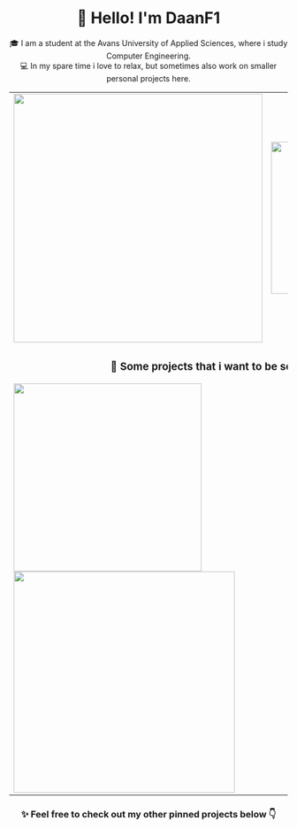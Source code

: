 <!-- All graphs come from the GitHub API: https://github.com/anuraghazra/github-readme-stats -->

<!-- Introduction -->
<h1 align="center">👋 Hello! I'm DaanF1</h1>
<p align="center">
  🎓 I am a student at the Avans University of Applied Sciences, where i study Computer Engineering.<br>
  💻 In my spare time i love to relax, but sometimes also work on smaller personal projects here.
</p>

<!-- Activity & Programming Languages -->
<table align="center">
  <tr>
    <td align="center">
      <img align="top" width="450" src="https://github-readme-stats.vercel.app/api?username=DaanF1&show_icons=true&hide=stars,issues&show=prs_merged_percentage&theme=radical&custom_title=⚡%20My%20Activity%20On%20GitHub%20In%20A%20Nutshell"/>
    </td>
    <td align="center">
      <img align="top" width="275" src="https://github-readme-stats.vercel.app/api/top-langs/?username=DaanF1&layout=pie&theme=radical&size_weight=0.5&count_weight=0.5&langs_count=7&custom_title=📝%20Programming%20Languages%20I%20Use"/>
    </td>
  </tr>
  <tr>
    <td aling="center" colspan="2">
      <!-- Projects -->
      <h3 align="center">🚀 Some projects that i want to be seen are: </h3>
      <!-- Door Alarm System -->
      <a href="https://github.com/DaanF1/Door_Alarm_System">
        <img align="center" width="340" src="https://github-readme-stats.vercel.app/api/pin/?username=DaanF1&repo=Door_Alarm_System&show_owner=true&theme=radical"/>
      </a>
      <!-- Avans PokeBattles -->
      <a href="https://github.com/DaanF1/Avans_PokeBattles">
        <img align="center" width="400" src="https://github-readme-stats.vercel.app/api/pin/?username=DaanF1&repo=Avans_PokeBattles&show_owner=true&theme=radical"/>
      </a>
    </td>
  </tr>
</table>

<!-- Refer To Pinned Projects -->
<h3 align="center">✨ Feel free to check out my other pinned projects below 👇</h3>
